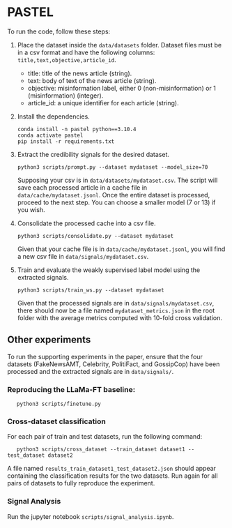 # PASTEL

To run the code, follow these steps:

1. Place the dataset inside the ```data/datasets``` folder. Dataset files must be in a csv format and have the following columns: ```title,text,objective,article_id```.
   
   * title: title of the news article (string).
   * text: body of text of the news article (string).
   * objective: misinformation label, either 0 (non-misinformation) or 1 (misinformation) (integer).
   * article_id: a unique identifier for each article (string).

2. Install the dependencies.
   ```shell
   conda install -n pastel python==3.10.4
   conda activate pastel
   pip install -r requirements.txt
   ``` 

3. Extract the credibility signals for the desired dataset.
   ```shell
   python3 scripts/prompt.py --dataset mydataset --model_size=70
   ```
   Supposing your csv is in ```data/datasets/mydataset.csv```.
   The script will save each processed article in a cache file in ```data/cache/mydataset.jsonl```. Once the entire dataset is processed, proceed to the next step. You can choose a smaller model (7 or 13) if you wish.

4. Consolidate the processed cache into a csv file.
   ```shell
   python3 scripts/consolidate.py --dataset mydataset
   ```
   Given that your cache file is in ```data/cache/mydataset.jsonl```, you will find a new csv file in ```data/signals/mydataset.csv```.

5. Train and evaluate the weakly supervised label model using the extracted signals.
   ```shell
   python3 scripts/train_ws.py --dataset mydataset
   ```
   Given that the processed signals are in ```data/signals/mydataset.csv```, there should now be a file named ```mydataset_metrics.json``` in the root folder with the average metrics computed with 10-fold cross validation.

## Other experiments
To run the supporting experiments in the paper, ensure that the four datasets (FakeNewsAMT, Celebrity, PolitiFact, and GossipCop) have been processed and the extracted signals are in ```data/signals/```.

### Reproducing the LLaMa-FT baseline:
```shell
   python3 scripts/finetune.py
 ```

### Cross-dataset classification
For each pair of train and test datasets, run the following command:
```shell
   python3 scripts/cross_dataset --train_dataset dataset1 --test_dataset dataset2
```
A file named ```results_train_dataset1_test_dataset2.json``` should appear containing the classification results for the two datasets. Run again for all pairs of datasets to fully reproduce the experiment.

### Signal Analysis
Run the jupyter notebook ```scripts/signal_analysis.ipynb```.